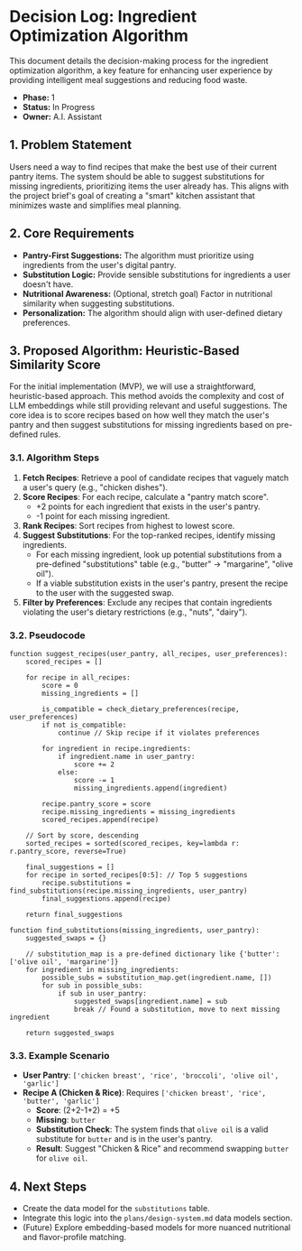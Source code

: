 # Decision Log: Ingredient Optimization Algorithm

This document details the decision-making process for the ingredient optimization algorithm, a key feature for enhancing user experience by providing intelligent meal suggestions and reducing food waste.

*   **Phase:** 1
*   **Status:** In Progress
*   **Owner:** A.I. Assistant

## 1. Problem Statement

Users need a way to find recipes that make the best use of their current pantry items. The system should be able to suggest substitutions for missing ingredients, prioritizing items the user already has. This aligns with the project brief's goal of creating a "smart" kitchen assistant that minimizes waste and simplifies meal planning.

## 2. Core Requirements

*   **Pantry-First Suggestions:** The algorithm must prioritize using ingredients from the user's digital pantry.
*   **Substitution Logic:** Provide sensible substitutions for ingredients a user doesn't have.
*   **Nutritional Awareness:** (Optional, stretch goal) Factor in nutritional similarity when suggesting substitutions.
*   **Personalization:** The algorithm should align with user-defined dietary preferences.

## 3. Proposed Algorithm: Heuristic-Based Similarity Score

For the initial implementation (MVP), we will use a straightforward, heuristic-based approach. This method avoids the complexity and cost of LLM embeddings while still providing relevant and useful suggestions. The core idea is to score recipes based on how well they match the user's pantry and then suggest substitutions for missing ingredients based on pre-defined rules.

### 3.1. Algorithm Steps

1.  **Fetch Recipes**: Retrieve a pool of candidate recipes that vaguely match a user's query (e.g., "chicken dishes").
2.  **Score Recipes**: For each recipe, calculate a "pantry match score".
    *   +2 points for each ingredient that exists in the user's pantry.
    *   -1 point for each missing ingredient.
3.  **Rank Recipes**: Sort recipes from highest to lowest score.
4.  **Suggest Substitutions**: For the top-ranked recipes, identify missing ingredients.
    *   For each missing ingredient, look up potential substitutions from a pre-defined "substitutions" table (e.g., "butter" -> "margarine", "olive oil").
    *   If a viable substitution exists in the user's pantry, present the recipe to the user with the suggested swap.
5.  **Filter by Preferences**: Exclude any recipes that contain ingredients violating the user's dietary restrictions (e.g., "nuts", "dairy").

### 3.2. Pseudocode

```
function suggest_recipes(user_pantry, all_recipes, user_preferences):
    scored_recipes = []

    for recipe in all_recipes:
        score = 0
        missing_ingredients = []

        is_compatible = check_dietary_preferences(recipe, user_preferences)
        if not is_compatible:
            continue // Skip recipe if it violates preferences

        for ingredient in recipe.ingredients:
            if ingredient.name in user_pantry:
                score += 2
            else:
                score -= 1
                missing_ingredients.append(ingredient)

        recipe.pantry_score = score
        recipe.missing_ingredients = missing_ingredients
        scored_recipes.append(recipe)

    // Sort by score, descending
    sorted_recipes = sorted(scored_recipes, key=lambda r: r.pantry_score, reverse=True)

    final_suggestions = []
    for recipe in sorted_recipes[0:5]: // Top 5 suggestions
        recipe.substitutions = find_substitutions(recipe.missing_ingredients, user_pantry)
        final_suggestions.append(recipe)
        
    return final_suggestions

function find_substitutions(missing_ingredients, user_pantry):
    suggested_swaps = {}
    
    // substitution_map is a pre-defined dictionary like {'butter': ['olive oil', 'margarine']}
    for ingredient in missing_ingredients:
        possible_subs = substitution_map.get(ingredient.name, [])
        for sub in possible_subs:
            if sub in user_pantry:
                suggested_swaps[ingredient.name] = sub
                break // Found a substitution, move to next missing ingredient
                
    return suggested_swaps
```

### 3.3. Example Scenario

*   **User Pantry**: `['chicken breast', 'rice', 'broccoli', 'olive oil', 'garlic']`
*   **Recipe A (Chicken & Rice)**: Requires `['chicken breast', 'rice', 'butter', 'garlic']`
    *   **Score**: (2+2-1+2) = +5
    *   **Missing**: `butter`
    *   **Substitution Check**: The system finds that `olive oil` is a valid substitute for `butter` and is in the user's pantry.
    *   **Result**: Suggest "Chicken & Rice" and recommend swapping `butter` for `olive oil`.

## 4. Next Steps

*   Create the data model for the `substitutions` table.
*   Integrate this logic into the `plans/design-system.md` data models section.
*   (Future) Explore embedding-based models for more nuanced nutritional and flavor-profile matching.